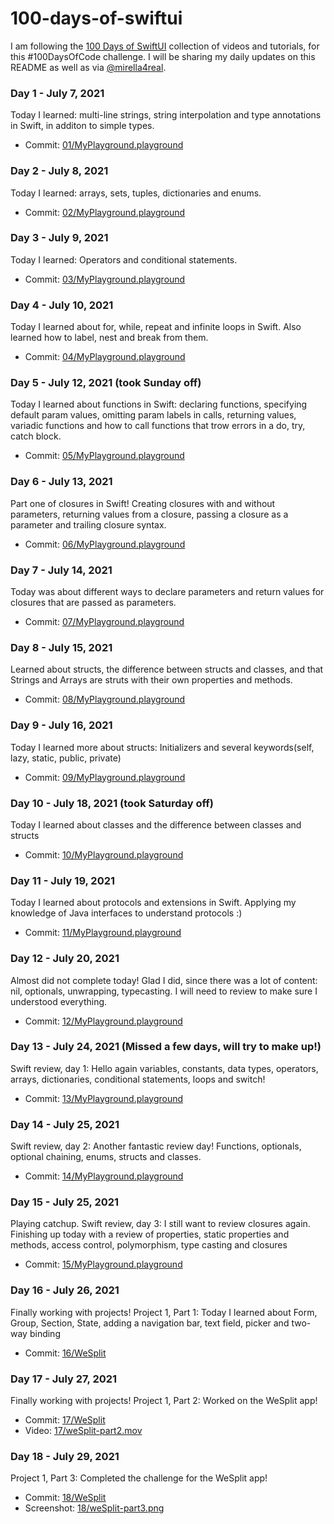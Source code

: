 # 100-days-of-swiftui

I am following the [100 Days of SwiftUI](https://www.hackingwithswift.com/100/swiftui) collection of videos and tutorials, for this #100DaysOfCode challenge. I will be sharing my daily updates on this README as well as via [@mirella4real](https://twitter.com/mirella4real).

### Day 1 - July 7, 2021
Today I learned: multi-line strings, string interpolation and type annotations in Swift, in additon to simple types.
* Commit: [01/MyPlayground.playground](https://github.com/mirella4real/100-days-of-swiftui/tree/main/01/MyPlayground.playground)

### Day 2 - July 8, 2021
Today I learned: arrays, sets, tuples, dictionaries and enums.
* Commit: [02/MyPlayground.playground](https://github.com/mirella4real/100-days-of-swiftui/tree/main/02/MyPlayground.playground)

### Day 3 - July 9, 2021
Today I learned: Operators and conditional statements.
* Commit: [03/MyPlayground.playground](https://github.com/mirella4real/100-days-of-swiftui/tree/main/03/MyPlayground.playground)

### Day 4 - July 10, 2021
Today I learned about for, while, repeat and infinite loops in Swift. Also learned how to label, nest and break from them. 
* Commit: [04/MyPlayground.playground](https://github.com/mirella4real/100-days-of-swiftui/tree/main/04/MyPlayground.playground)

### Day 5 - July 12, 2021 (took Sunday off)
Today I learned about functions in Swift: declaring functions, specifying default param values, omitting param labels in calls, returning values, variadic functions and how to call functions that trow errors in a do, try, catch block.
* Commit: [05/MyPlayground.playground](https://github.com/mirella4real/100-days-of-swiftui/tree/main/05/MyPlayground.playground)

### Day 6 - July 13, 2021 
Part one of closures in Swift!  Creating closures with and without parameters, returning values from a closure, passing a closure as a parameter and trailing closure syntax.
* Commit: [06/MyPlayground.playground](https://github.com/mirella4real/100-days-of-swiftui/tree/main/06/MyPlayground.playground)

### Day 7 - July 14, 2021 
Today was about different ways to declare parameters and return values for closures that are passed as parameters.
* Commit: [07/MyPlayground.playground](https://github.com/mirella4real/100-days-of-swiftui/tree/main/07/MyPlayground.playground)

### Day 8 - July 15, 2021 
Learned about structs, the difference between structs and classes, and that Strings and Arrays are struts with their own properties and methods.
* Commit: [08/MyPlayground.playground](https://github.com/mirella4real/100-days-of-swiftui/tree/main/08/MyPlayground.playground)

### Day 9 - July 16, 2021 
Today I learned more about structs:  Initializers and several keywords(self, lazy, static, public, private) 
* Commit: [09/MyPlayground.playground](https://github.com/mirella4real/100-days-of-swiftui/tree/main/09/MyPlayground.playground)

### Day 10 - July 18, 2021 (took Saturday off)
Today I learned about classes and the difference between classes and structs
* Commit: [10/MyPlayground.playground](https://github.com/mirella4real/100-days-of-swiftui/tree/main/10/MyPlayground.playground)

### Day 11 - July 19, 2021 
Today I learned about protocols and extensions in Swift. Applying my knowledge of Java interfaces to understand protocols :)
* Commit: [11/MyPlayground.playground](https://github.com/mirella4real/100-days-of-swiftui/tree/main/11/MyPlayground.playground)

### Day 12 - July 20, 2021 
Almost did not complete today! Glad I did, since there was a lot of content: nil, optionals, unwrapping, typecasting.  I will need to review to make sure I understood everything.
* Commit: [12/MyPlayground.playground](https://github.com/mirella4real/100-days-of-swiftui/tree/main/12/MyPlayground.playground)

### Day 13 - July 24, 2021 (Missed a few days, will try to make up!)
Swift review, day 1: Hello again variables, constants, data types, operators, arrays, dictionaries, conditional statements, loops and switch!
* Commit: [13/MyPlayground.playground](https://github.com/mirella4real/100-days-of-swiftui/tree/main/13/MyPlayground.playground)

### Day 14 - July 25, 2021 
Swift review, day 2: Another fantastic review day! Functions, optionals, optional chaining, enums, structs and classes.
* Commit: [14/MyPlayground.playground](https://github.com/mirella4real/100-days-of-swiftui/tree/main/14/MyPlayground.playground)

### Day 15 - July 25, 2021 
Playing catchup. Swift review, day 3: I still want to review closures again. Finishing up today with a review of properties, static properties and methods, access control, polymorphism, type casting and closures
* Commit: [15/MyPlayground.playground](https://github.com/mirella4real/100-days-of-swiftui/tree/main/15/MyPlayground.playground)

### Day 16 - July 26, 2021 
Finally working with projects!  Project 1, Part 1: Today I learned about Form, Group, Section, State, adding a navigation bar, text field, picker and two-way binding
* Commit: [16/WeSplit](https://github.com/mirella4real/100-days-of-swiftui/tree/main/16)

### Day 17 - July 27, 2021 
Finally working with projects!  Project 1, Part 2:  Worked on the WeSplit app!
* Commit: [17/WeSplit](https://github.com/mirella4real/100-days-of-swiftui/tree/main/17)
* Video:
    [17/weSplit-part2.mov](https://github.com/mirella4real/100-days-of-swiftui/tree/main/17/weSplit-part2.mov)

### Day 18 - July 29, 2021 
Project 1, Part 3:  Completed the challenge for the WeSplit app!
* Commit: [18/WeSplit](https://github.com/mirella4real/100-days-of-swiftui/tree/main/18)
* Screenshot:
    [18/weSplit-part3.png](https://github.com/mirella4real/100-days-of-swiftui/tree/main/18/weSplit-part3.png)



